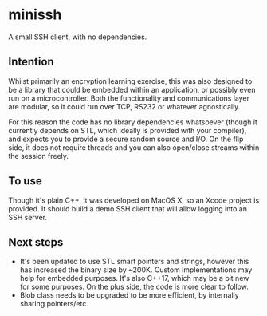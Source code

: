 # minissh

A small SSH client, with no dependencies.

## Intention

Whilst primarily an encryption learning exercise, this was also designed to be a library that could be embedded within an application, or possibly even run on a microcontroller. Both the functionality and communications layer are modular, so it could run over TCP, RS232 or whatever agnostically.

For this reason the code has no library dependencies whatsoever (though it currently depends on STL, which ideally is provided with your compiler), and expects you to provide a secure random source and I/O. On the flip side, it does not require threads and you can also open/close streams within the session freely.

## To use

Though it's plain C++, it was developed on MacOS X, so an Xcode project is provided. It should build a demo SSH client that will allow logging into an SSH server.

## Next steps

- It's been updated to use STL smart pointers and strings, however this has increased the binary size by ~200K. Custom implementations may help for embedded purposes. It's also C++17, which may be a bit new for some purposes. On the plus side, the code is more clear to follow.
- Blob class needs to be upgraded to be more efficient, by internally sharing pointers/etc.
